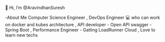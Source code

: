 👋 Hi, I’m @AravindhanSuresh

 -About Me 
 Computer Science Engineer , DevOps Engineer 💻 who can work on docker and kubes architecture , API developer - Open API swagger - Spring Boot , Performance Engineer - Gatling LoadRunner Cloud , Love to learn new techs


